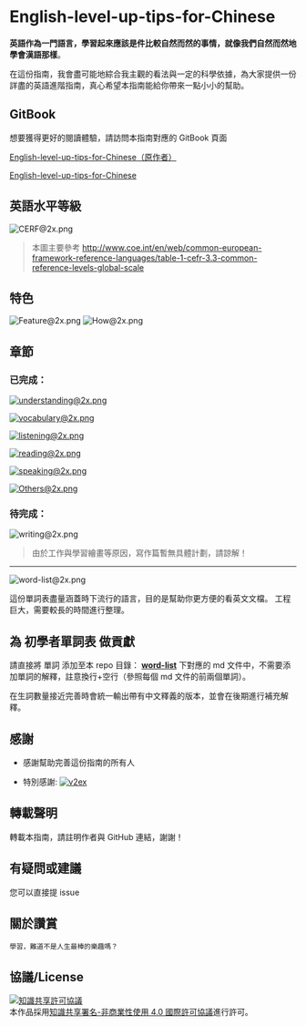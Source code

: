 # English-level-up-tips-for-Chinese

**英語作為一門語言，學習起來應該是件比較自然而然的事情，就像我們自然而然地學會漢語那樣**。

在這份指南，我會盡可能地綜合我主觀的看法與一定的科學依據，為大家提供一份詳盡的英語進階指南，真心希望本指南能給你帶來一點小小的幫助。

## GitBook

想要獲得更好的閱讀體驗，請訪問本指南對應的 GitBook 頁面

[English-level-up-tips-for-Chinese（原作者）](https://byoungd.gitbook.io/english-level-up-tips/)

[English-level-up-tips-for-Chinese](https://superbia.gitbook.io/eren-english-level-up/)

## 英語水平等級

![CERF@2x.png](assets/CEFR@2x.png)

> 本圖主要參考 http://www.coe.int/en/web/common-european-framework-reference-languages/table-1-cefr-3.3-common-reference-levels-global-scale

## 特色

![Feature@2x.png](assets/Feature@2x.png)
![How@2x.png](assets/How@2x.png)

## 章節

### 已完成：

[![understanding@2x.png](assets/understanding@2x.png)](part-1/1-understanding.md)

[![vocabulary@2x.png](assets/vocabulary@2x.png)](part-1/2-vocabulary.md)

[![listening@2x.png](assets/listening@2x.png)](part-1/3-listening.md)

[![reading@2x.png](assets/reading@2x.png)](part-1/4-reading.md)

[![speaking@2x.png](assets/speaking@2x.png)](part-1/5-speaking.md)

[![Others@2x.png](assets/Others@2x.png)](part-2/x-misc.md)

### 待完成：

![writing@2x.png](assets/writing@2x.png)

> 由於工作與學習繪畫等原因，寫作篇暫無具體計劃，請諒解！

---

![word-list@2x.png](assets/word-list@2x.png)

這份單詞表盡量涵蓋時下流行的語言，目的是幫助你更方便的看英文文檔。
工程巨大，需要較長的時間進行整理。

## 為 初學者單詞表 做貢獻

請直接將 單詞 添加至本 repo 目錄： **[word-list](word-list)** 下對應的 md 文件中，不需要添加單詞的解釋，註意換行+空行（參照每個 md 文件的前兩個單詞）。

在生詞數量接近完善時會統一輸出帶有中文釋義的版本，並會在後期進行補充解釋。

## 感謝

- 感謝幫助完善這份指南的所有人

- 特別感謝: [![v2ex](https://v2ex.assets.uxengine.net/site/logo@2x.png)](https://www.v2ex.com/)

## 轉載聲明

轉載本指南，請註明作者與 GitHub 連結，謝謝！

## 有疑問或建議

您可以直接提 issue

## 關於讚賞

    學習，難道不是人生最棒的樂趣嗎？

## 協議/License

<a rel="license" href="http://creativecommons.org/licenses/by-nc/4.0/"><img alt="知識共享許可協議" style="border-width:0" src="https://i.creativecommons.org/l/by-nc/4.0/88x31.png" /></a><br />本作品採用<a rel="license" href="http://creativecommons.org/licenses/by-nc/4.0/">知識共享署名-非商業性使用 4.0 國際許可協議</a>進行許可。
